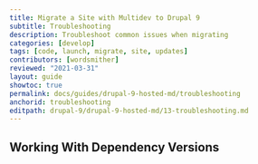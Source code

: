 ```yaml
---
title: Migrate a Site with Multidev to Drupal 9
subtitle: Troubleshooting
description: Troubleshoot common issues when migrating
categories: [develop]
tags: [code, launch, migrate, site, updates]
contributors: [wordsmither]
reviewed: "2021-03-31"
layout: guide
showtoc: true
permalink: docs/guides/drupal-9-hosted-md/troubleshooting
anchorid: troubleshooting
editpath: drupal-9/drupal-9-hosted-md/13-troubleshooting.md
---
```

## Working With Dependency Versions

<Partial file="composer-updating.md" />

<Partial file="drupal-9/troubleshooting.md" />

